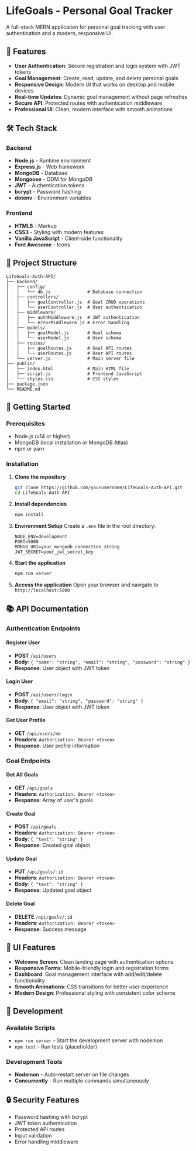 # LifeGoals - Personal Goal Tracker

A full-stack MERN application for personal goal tracking with user authentication and a modern, responsive UI.

## 🎯 Features

- **User Authentication**: Secure registration and login system with JWT tokens
- **Goal Management**: Create, read, update, and delete personal goals
- **Responsive Design**: Modern UI that works on desktop and mobile devices
- **Real-time Updates**: Dynamic goal management without page refreshes
- **Secure API**: Protected routes with authentication middleware
- **Professional UI**: Clean, modern interface with smooth animations

## 🛠️ Tech Stack

### Backend
- **Node.js** - Runtime environment
- **Express.js** - Web framework
- **MongoDB** - Database
- **Mongoose** - ODM for MongoDB
- **JWT** - Authentication tokens
- **bcrypt** - Password hashing
- **dotenv** - Environment variables

### Frontend
- **HTML5** - Markup
- **CSS3** - Styling with modern features
- **Vanilla JavaScript** - Client-side functionality
- **Font Awesome** - Icons

## 📁 Project Structure

```
LifeGoals-Auth-API/
├── backend/
│   ├── config/
│   │   └── db.js              # Database connection
│   ├── controllers/
│   │   ├── goalController.js  # Goal CRUD operations
│   │   └── userController.js  # User authentication
│   ├── middleware/
│   │   ├── authMiddleware.js  # JWT authentication
│   │   └── errorMiddleware.js # Error handling
│   ├── models/
│   │   ├── goalModel.js       # Goal schema
│   │   └── userModel.js       # User schema
│   ├── routes/
│   │   ├── goalRoutes.js      # Goal API routes
│   │   └── userRoutes.js      # User API routes
│   └── server.js              # Main server file
├── public/
│   ├── index.html             # Main HTML file
│   ├── script.js              # Frontend JavaScript
│   └── styles.css             # CSS styles
├── package.json
└── README.md
```

## 🚀 Getting Started

### Prerequisites

- Node.js (v14 or higher)
- MongoDB (local installation or MongoDB Atlas)
- npm or yarn

### Installation

1. **Clone the repository**
   ```bash
   git clone https://github.com/yourusername/LifeGoals-Auth-API.git
   cd LifeGoals-Auth-API
   ```

2. **Install dependencies**
   ```bash
   npm install
   ```

3. **Environment Setup**
   Create a `.env` file in the root directory:
   ```env
   NODE_ENV=development
   PORT=5000
   MONGO_URI=your_mongodb_connection_string
   JWT_SECRET=your_jwt_secret_key
   ```

4. **Start the application**
   ```bash
   npm run server
   ```

5. **Access the application**
   Open your browser and navigate to `http://localhost:5000`

## 📚 API Documentation

### Authentication Endpoints

#### Register User
- **POST** `/api/users`
- **Body**: `{ "name": "string", "email": "string", "password": "string" }`
- **Response**: User object with JWT token

#### Login User
- **POST** `/api/users/login`
- **Body**: `{ "email": "string", "password": "string" }`
- **Response**: User object with JWT token

#### Get User Profile
- **GET** `/api/users/me`
- **Headers**: `Authorization: Bearer <token>`
- **Response**: User profile information

### Goal Endpoints

#### Get All Goals
- **GET** `/api/goals`
- **Headers**: `Authorization: Bearer <token>`
- **Response**: Array of user's goals

#### Create Goal
- **POST** `/api/goals`
- **Headers**: `Authorization: Bearer <token>`
- **Body**: `{ "text": "string" }`
- **Response**: Created goal object

#### Update Goal
- **PUT** `/api/goals/:id`
- **Headers**: `Authorization: Bearer <token>`
- **Body**: `{ "text": "string" }`
- **Response**: Updated goal object

#### Delete Goal
- **DELETE** `/api/goals/:id`
- **Headers**: `Authorization: Bearer <token>`
- **Response**: Success message

## 🎨 UI Features

- **Welcome Screen**: Clean landing page with authentication options
- **Responsive Forms**: Mobile-friendly login and registration forms
- **Dashboard**: Goal management interface with add/edit/delete functionality
- **Smooth Animations**: CSS transitions for better user experience
- **Modern Design**: Professional styling with consistent color scheme

## 🔧 Development

### Available Scripts

- `npm run server` - Start the development server with nodemon
- `npm test` - Run tests (placeholder)

### Development Tools

- **Nodemon** - Auto-restart server on file changes
- **Concurrently** - Run multiple commands simultaneously

## 🔒 Security Features

- Password hashing with bcrypt
- JWT token authentication
- Protected API routes
- Input validation
- Error handling middleware

